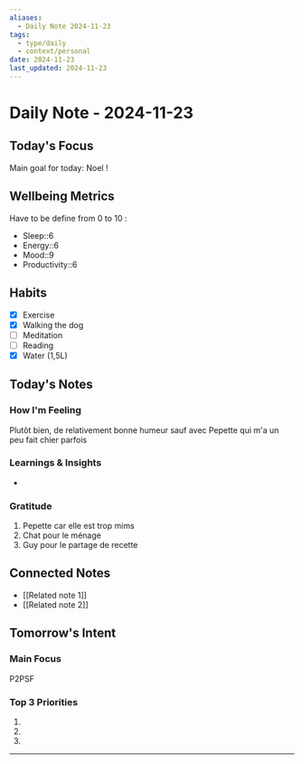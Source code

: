 ```yaml
---
aliases: 
  - Daily Note 2024-11-23
tags: 
  - type/daily
  - context/personal
date: 2024-11-23
last_updated: 2024-11-23
---
```

# Daily Note - 2024-11-23

## Today's Focus
Main goal for today:
Noel !

## Wellbeing Metrics
Have to be define from 0 to 10 :
- Sleep::6
- Energy::6
- Mood::9
- Productivity::6

## Habits
- [x] Exercise
- [x] Walking the dog
- [ ] Meditation
- [ ] Reading
- [x] Water (1,5L)

## Today's Notes
### How I'm Feeling
Plutôt bien, de relativement bonne humeur sauf avec Pepette qui m'a un peu fait chier parfois

### Learnings & Insights
- 
### Gratitude
1. Pepette car elle est trop mims
2. Chat pour le ménage
3. Guy pour le partage de recette

## Connected Notes
- [[Related note 1]]
- [[Related note 2]]

## Tomorrow's Intent
### Main Focus
P2PSF

### Top 3 Priorities
1. 
2. 
3. 

---